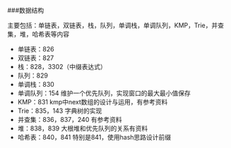 ###数据结构

主要包括：单链表，双链表，栈，队列，单调栈，单调队列，KMP，Trie，并查集，堆，哈希表等内容

- 单链表：826
- 双链表：827
- 栈：828，3302（中缀表达式）
- 队列：829
- 单调栈：830
- 单调队列：154 维护一个优先队列，实现窗口的最大最小值保存
- KMP：831 kmp中next数组的设计与运用，有参考资料
- Trie：835，143 字典树的实现
- 并查集：836，837，240 有参考资料
- 堆：838，839 大根堆和优先队列的关系有资料
- 哈希表：840，841 特别是841，使用hash思路设计前缀